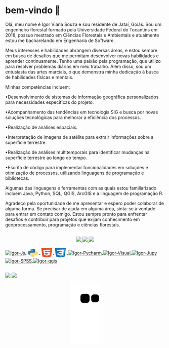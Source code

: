 # bem-vindo  👋

Olá, meu nome é Igor Viana Souza e sou residente de Jataí, Goiás. Sou um engenheiro florestal formado pela Universidade Federal do Tocantins em 2018, possuo mestrado em Ciências Florestais e Ambientais e atualmente estou me bacharelando em Engenharia de Software.

Meus interesses e habilidades abrangem diversas áreas, e estou sempre em busca de desafios que me permitam desenvolver novas habilidades e aprender continuamente. Tenho uma paixão pela programação, que utilizo para resolver problemas diários em meu trabalho. Além disso, sou um entusiasta das artes marciais, o que demonstra minha dedicação à busca de habilidades físicas e mentais.

Minhas competências incluem:

•Desenvolvimento de sistemas de informação geográfica personalizados para necessidades específicas do projeto.

•Acompanhamento das tendências em tecnologia SIG e busca por novas soluções tecnológicas para melhorar a eficiência dos processos.

•Realização de análises espaciais.

•Interpretação de imagens de satélite para extrair informações sobre a superfície terrestre.

•Realização de análises multitemporais para identificar mudanças na superfície terrestre ao longo do tempo.

•Escrita de código para implementar funcionalidades em soluções e otimização de processos, utilizando linguagens de programação e bibliotecas.

Algumas das linguagens e ferramentas com as quais estou familiarizado incluem Java, Python, SQL, QGIS, ArcGIS e a linguagem de programação R.

Agradeço pela oportunidade de me apresentar e espero poder colaborar de alguma forma. Se precisar de ajuda em alguma área, sinta-se à vontade para entrar em contato comigo. Estou sempre pronto para enfrentar desafios e contribuir para projetos que exijam conhecimento em geoprocessamento, programação e ciências florestais.


  ##
  
<div align="center">
  <a href="https://github.com/SOUZAVI">
  <img height="200em" src="https://github-readme-stats.vercel.app/api?username=SOUZAVI"/>
  <img height="200em" src="https://github-readme-stats.vercel.app/api/top-langs/?username=SOUZAVI"/>
  <img height="200em" src="https://github-profile-summary-cards.vercel.app/api/cards/profile-details?username=SOUZAVI&theme=vue"/>
</div>
    <div style="display: inline_block"><br>
  <img align="center" alt="Igor-Js" height="30" width="40" src="https://cdn.jsdelivr.net/gh/devicons/devicon/icons/rstudio/rstudio-original.svg">
  <img align="center" alt="Igor-Python" height="30" width="40" src="https://raw.githubusercontent.com/devicons/devicon/master/icons/python/python-original.svg"/>
  <img align="center" alt="Igor-HTML" height="30" width="40" src="https://raw.githubusercontent.com/devicons/devicon/master/icons/html5/html5-original.svg">
  <img align="center" alt="Igor-CSS" height="30" width="40" src="https://raw.githubusercontent.com/devicons/devicon/master/icons/css3/css3-original.svg">
  <img align="center" alt="Igor-Pycharm" height="30" width="40" src="https://cdn.jsdelivr.net/gh/devicons/devicon/icons/pycharm/pycharm-original.svg">
  <img align="center" alt="Igor-Visual" height="30" width="40" src="https://cdn.jsdelivr.net/gh/devicons/devicon/icons/visualstudio/visualstudio-plain.svg">
  <img align="center" alt="Igor-Jupy" height="30" width="40" src="https://cdn.jsdelivr.net/gh/devicons/devicon/icons/jupyter/jupyter-original-wordmark.svg">
  <img align="center" alt="Igor-SPSS" height="30" width="40" src="https://cdn.jsdelivr.net/gh/devicons/devicon/icons/spss/spss-original.svg">
  <img align="center" alt="Igor-qgis" height="40" width="100" src="https://img.shields.io/badge/qgis-3.24_Tisler-93b023?&style=for-the-badge&logo=qgis&logoColor=white">
 <div> 
   
   ##
   
 <div> 
  <a href="https://www.linkedin.com/in/igor-viana-souza" target="_blank"><img src="https://img.shields.io/badge/-LinkedIn-%230077B5?style=for-the-badge&logo=linkedin&logoColor=white" target="_blank"></a> 
    <a href="mailto:igor.souzavigor@gmail.com" target="_blank"><img src="https://img.shields.io/badge/Gmail-D14836?style=for-the-badge&logo=gmail&logoColor=white" target="_blank"></a> 
   </div>

<div align="center"> 
  
   ![Snake animation](https://github.com/SOUZAVI/SOUZAVI/blob/output/github-contribution-grid-snake.svg)

</div>
